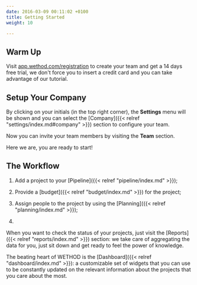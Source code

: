```yaml
---
date: 2016-03-09 00:11:02 +0100
title: Getting Started
weight: 10

---
```



## Warm Up

Visit [app.wethod.com/registration](https://app.wethod.com/registration) to create your team and get a 14 days free trial, we don't force you to insert a credit card and you can take advantage of our tutorial.

## Setup Your Company

By clicking on your initials (in the top right corner), the **Settings** menu will be shown and you can select the [Company]({{< relref "settings/index.md#company" >}}) section to configure your team.

Now you can invite your team members by visiting the **Team** section.

Here we are, you are ready to start!

## The Workflow

1. Add a project to your [Pipeline]({{< relref "pipeline/index.md" >}});

1. Provide a [budget]({{< relref "budget/index.md" >}}) for the project;

1. Assign people to the project by using the [Planning]({{< relref "planning/index.md" >}});

1.

When you want to check the status of your projects, just visit the [Reports]({{< relref "reports/index.md" >}}) section: we take care of aggregating the data for you, just sit down and get ready to feel the power of knowledge.

The beating heart of WETHOD is the [Dashboard]({{< relref "dashboard/index.md" >}}): a customizable set of widgets that you can use to be constantly updated on the relevant information about the projects that you care about the most.